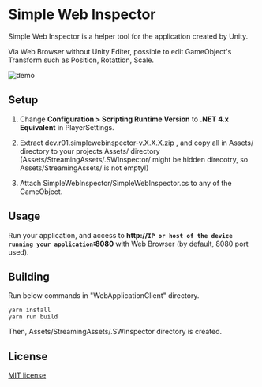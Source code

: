 # Simple Web Inspector

Simple Web Inspector is a helper tool for the application created by Unity.

Via Web Browser without Unity Editer,
possible to edit GameObject's Transform such as Position, Rotattion, Scale.

![demo](https://raw.githubusercontent.com/wiki/r01hee/SimpleWebInspector/images/demo.gif)

## Setup

1. Change **Configuration > Scripting Runtime Version** to **.NET 4.x Equivalent** in PlayerSettings.

2. Extract dev.r01.simplewebinspector-v.X.X.X.zip , and copy all in Assets/ directory to your projects Assets/ directory
(Assets/StreamingAssets/.SWInspector/ might be hidden direcotry, so Assets/StreamingAssets/ is not empty!)

3. Attach SimpleWebInspector/SimpleWebInspector.cs to any of the GameObject.

## Usage

Run your application, and access to **http://`IP or host of the device running your application`:8080** with Web Browser (by default, 8080 port used).

## Building

Run below commands in "WebApplicationClient" directory.

```console
yarn install
yarn run build
```

Then, Assets/StreamingAssets/.SWInspector directory is created.

## License

[MIT license](LICENSE)
